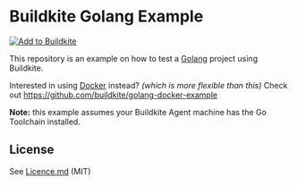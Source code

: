 # Buildkite Golang Example

[![Add to Buildkite](https://buildkite.com/button.svg)](https://buildkite.com/new)

This repository is an example on how to test a [Golang](https://go.dev) project using Buildkite.

Interested in using [Docker](https://www.docker.com/) instead? _(which is more flexible than this)_ Check
out https://github.com/buildkite/golang-docker-example

**Note:** this example assumes your Buildkite Agent machine has the Go Toolchain installed. 

## License

See [Licence.md](Licence.md) (MIT)
